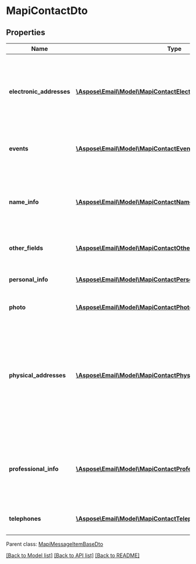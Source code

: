 # MapiContactDto

## Properties
Name | Type | Description | Notes
------------ | ------------- | ------------- | -------------
**electronic_addresses** | [**\Aspose\Email\Model\MapiContactElectronicAddressPropertySetDto**](MapiContactElectronicAddressPropertySetDto.md) | Specify properties for up to three different e-mail addresses and three different fax addresses. | [optional] 
**events** | [**\Aspose\Email\Model\MapiContactEventPropertySetDto**](MapiContactEventPropertySetDto.md) | Specify events associated with a contact. | [optional] 
**name_info** | [**\Aspose\Email\Model\MapiContactNamePropertySetDto**](MapiContactNamePropertySetDto.md) | The properties are used to specify the name of the person represented by the contact. | [optional] 
**other_fields** | [**\Aspose\Email\Model\MapiContactOtherPropertySetDto**](MapiContactOtherPropertySetDto.md) | Specify other fields of contact. | [optional] 
**personal_info** | [**\Aspose\Email\Model\MapiContactPersonalInfoPropertySetDto**](MapiContactPersonalInfoPropertySetDto.md) | Specify other additional contact information. | [optional] 
**photo** | [**\Aspose\Email\Model\MapiContactPhotoDto**](MapiContactPhotoDto.md) | Contact photo. | [optional] 
**physical_addresses** | [**\Aspose\Email\Model\MapiContactPhysicalAddressPropertySetDto**](MapiContactPhysicalAddressPropertySetDto.md) | Specify three physical addresses: Home Address, Work Address, and Other Address. One of the addresses can be marked as the Mailing Address. | [optional] 
**professional_info** | [**\Aspose\Email\Model\MapiContactProfessionalPropertySetDto**](MapiContactProfessionalPropertySetDto.md) | Properties are used to store professional details for the person represented by the contact. | [optional] 
**telephones** | [**\Aspose\Email\Model\MapiContactTelephonePropertySetDto**](MapiContactTelephonePropertySetDto.md) | Specify telephone numbers for the contact. | [optional] 

 Parent class: [MapiMessageItemBaseDto](MapiMessageItemBaseDto.md)

[[Back to Model list]](README.md#documentation-for-models) [[Back to API list]](README.md#documentation-for-api-endpoints) [[Back to README]](README.md)


